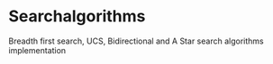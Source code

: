 # Searchalgorithms

Breadth first search, UCS, Bidirectional and A Star search algorithms implementation
